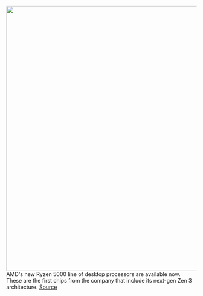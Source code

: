 <img src='https://cdn.vox-cdn.com/thumbor/y75MspP-WGuH0IJ5GxDMOWbx0h4=/0x0:5120x2879/1200x800/filters:focal(2151x1031:2969x1849)/cdn.vox-cdn.com/uploads/chorus_image/image/67741892/AMD_Ryzen_5000_Series_Lidded_5.0.png' width='700px' /><br/>
AMD's new Ryzen 5000 line of desktop processors are available now. These are the first chips from the company that include its next-gen Zen 3 architecture.
<a href='https://www.theverge.com/21549604/amd-ryzen-5000-cpu-processor-where-to-buy-stores-price'> Source <a/>